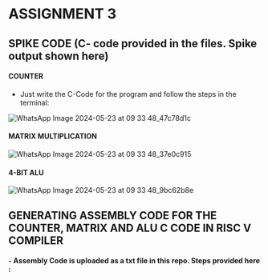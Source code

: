 # ASSIGNMENT 3

## SPIKE CODE (C- code provided in the files. Spike output shown here)
#### COUNTER

- Just write the C-Code for the program and follow the steps in the terminal:

![WhatsApp Image 2024-05-23 at 09 33 48_47c78d1c](https://github.com/SoahamMoulree/RISC-V-Repo/assets/169994191/b9732359-7d9c-447f-bb18-cbdd2f8c6a21)

#### MATRIX MULTIPLICATION

![WhatsApp Image 2024-05-23 at 09 33 48_37e0c915](https://github.com/SoahamMoulree/RISC-V-Repo/assets/169994191/31d4e023-d0f6-467e-8062-9864b26bfadc)

#### 4-BIT ALU

![WhatsApp Image 2024-05-23 at 09 33 48_9bc62b8e](https://github.com/SoahamMoulree/RISC-V-Repo/assets/169994191/48dc6878-4757-4d95-8e74-c417270dd5cf)

## GENERATING ASSEMBLY CODE FOR THE COUNTER, MATRIX AND ALU C CODE IN RISC V COMPILER

#### - Assembly Code is uploaded as a txt file in this repo. Steps provided here :








